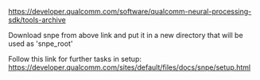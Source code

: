 https://developer.qualcomm.com/software/qualcomm-neural-processing-sdk/tools-archive

Download snpe from above link and put it in a new directory that will be used as 'snpe_root'

Follow this link for further tasks in setup:
https://developer.qualcomm.com/sites/default/files/docs/snpe/setup.html
